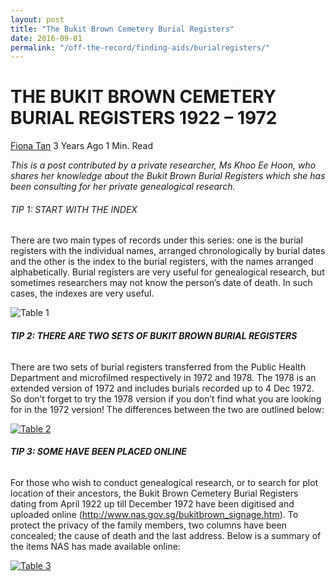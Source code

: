 ```yaml
---
layout: post
title: "The Bukit Brown Cemetery Burial Registers"
date: 2016-09-01
permalink: "/off-the-record/finding-aids/burialregisters/"
---
```


# THE BUKIT BROWN CEMETERY BURIAL REGISTERS 1922 – 1972

[Fiona Tan](http://www.nas.gov.sg/blogs/offtherecord/author/nlstlp/)  3 Years Ago  1 Min. Read

*This is a post contributed by a private researcher, Ms Khoo Ee Hoon, who shares her knowledge about the Bukit Brown Burial Registers which she has been consulting for her private genealogical research.*



###### TIP 1: START WITH THE INDEX

There are two main types of records under this series: one is the burial registers with the individual names, arranged chronologically by burial dates and the other is the index to the burial registers, with the names arranged alphabetically. Burial registers are very useful for genealogical research, but sometimes researchers may not know the person’s date of death. In such cases, the indexes are very useful.

![Table 1](http://www.nas.gov.sg/blogs/offtherecord/wp-content/uploads/2016/08/Table-1.jpg)

###### **TIP 2: THERE ARE TWO SETS OF BUKIT BROWN BURIAL REGISTERS**

There are two sets of burial registers transferred from the Public Health Department and microfilmed respectively in 1972 and 1978. The 1978 is an extended version of 1972 and includes burials recorded up to 4 Dec 1972. So don’t forget to try the 1978 version if you don’t find what you are looking for in the 1972 version! The differences between the two are outlined below:

[![Table 2](http://www.nas.gov.sg/blogs/offtherecord/wp-content/uploads/2016/08/Table-2-1.jpg)](http://www.nas.gov.sg/blogs/offtherecord/wp-content/uploads/2016/08/Table-2-1.jpg)

###### **TIP 3: SOME HAVE BEEN PLACED ONLINE**

For those who wish to conduct genealogical research, or to search for plot location of their ancestors, the Bukit Brown Cemetery Burial Registers dating from April 1922 up till December 1972 have been digitised and uploaded online (http://www.nas.gov.sg/bukitbrown_signage.htm). To protect the privacy of the family members, two columns have been concealed; the cause of death and the last address. Below is a summary of the items NAS has made available online:

[![Table 3](http://www.nas.gov.sg/blogs/offtherecord/wp-content/uploads/2016/08/Table-3.jpg)](http://www.nas.gov.sg/BukitBrown_signage.htm)